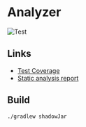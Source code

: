 # Analyzer

![Test](https://github.com/Mervap/Verification/actions/workflows/analyzer_test.yml/badge.svg)

## Links

* [Test Coverage](https://mervap.github.io/Verification/analyzer/coverage/)
* [Static analysis report](https://mervap.github.io/Verification/analyzer/analysis/)

## Build

```shell
./gradlew shadowJar
```